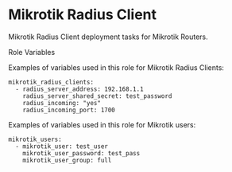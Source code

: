 Mikrotik Radius Client
======================

Mikrotik Radius Client deployment tasks for Mikrotik Routers.

Role Variables

Examples of variables used in this role for Mikrotik Radius Clients:
```
mikrotik_radius_clients:
  - radius_server_address: 192.168.1.1
    radius_server_shared_secret: test_password
    radius_incoming: "yes"
    radius_incoming_port: 1700
```

Examples of variables used in this role for Mikrotik users:
```
mikrotik_users:
  - mikrotik_user: test_user
    mikrotik_user_password: test_pass
    mikrotik_user_group: full          
```

